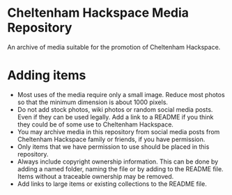# Cheltenham Hackspace Media Repository

An archive of media suitable for the promotion of Cheltenham Hackspace.

# Adding items
* Most uses of the media require only a small image. Reduce most photos so that the minimum dimension is about 1000 pixels.
* Do not add stock photos, wiki photos or random social media posts. Even if they can be used legally. Add a link to a README if you think they could be of some use to Cheltenham Hackspace.
* You may archive media in this repository from social media posts from Cheltenham Hackspace family or friends, if you have permission.
* Only items that we have permission to use should be placed in this repository.
* Always include copyright ownership information. This can be done by adding a named folder, naming the file or by adding to the README file. Items without a traceable ownership may be removed. 
* Add links to large items or existing collections to the README file.
